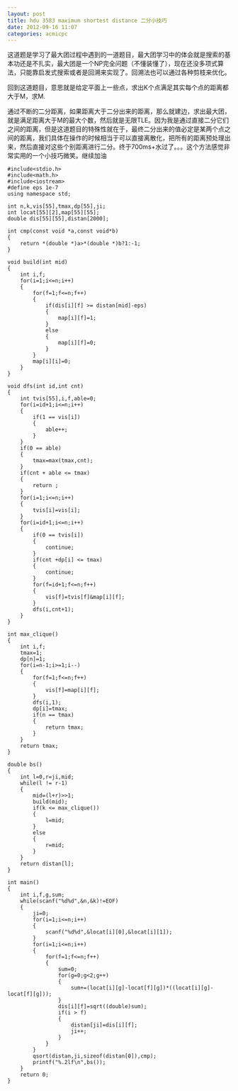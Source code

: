 ```yaml
---
layout: post
title: hdu 3583 maximum shortest distance 二分小技巧
date: 2012-09-16 11:07
categories: acmicpc
---
```


这道题是学习了最大团过程中遇到的一道题目，最大团学习中的体会就是搜索的基本功还是不扎实，最大团是一个NP完全问题（不懂装懂了），现在还没多项式算法，只能靠启发式搜索或者是回溯来实现了。回溯法也可以通过各种剪枝来优化。

回到这道题目，意思就是给定平面上一些点，求出K个点满足其实每个点的距离都大于M，求M.

通过不断的二分距离，如果距离大于二分出来的距离，那么就建边，求出最大团，就是满足距离大于M的最大个数，然后就是无限TLE。因为我是通过直接二分它们之间的距离，但是这道题目的特殊性就在于，最终二分出来的值必定是某两个点之间的距离，我们具体在操作的时候相当于可以直接离散化，把所有的距离预处理出来，然后直接对这些个别距离进行二分。终于700ms+水过了。。。这个方法感觉非常实用的一个小技巧微笑。继续加油

    #include<stdio.h>  
    #include<math.h>  
    #include<iostream>  
    #define eps 1e-7  
    using namespace std;  
      
    int n,k,vis[55],tmax,dp[55],ji;  
    int locat[55][2],map[55][55];  
    double dis[55][55],distan[2000];  
      
    int cmp(const void *a,const void*b)  
    {  
        return *(double *)a>*(double *)b?1:-1;  
    }  
      
    void build(int mid)  
    {  
        int i,f;  
        for(i=1;i<=n;i++)  
        {  
            for(f=1;f<=n;f++)  
            {  
                if(dis[i][f] >= distan[mid]-eps)  
                {  
                    map[i][f]=1;  
                }  
                else  
                {  
                    map[i][f]=0;  
                }  
            }  
            map[i][i]=0;  
        }  
    }  
      
    void dfs(int id,int cnt)  
    {  
        int tvis[55],i,f,able=0;  
        for(i=id+1;i<=n;i++)  
        {  
            if(1 == vis[i])  
            {  
                able++;  
            }      
        }  
        if(0 == able)  
        {  
            tmax=max(tmax,cnt);  
        }      
        if(cnt + able <= tmax)  
        {  
            return ;  
        }  
        for(i=1;i<=n;i++)  
        {  
            tvis[i]=vis[i];  
        }  
        for(i=id+1;i<=n;i++)  
        {  
            if(0 == tvis[i])  
            {  
                continue;      
            }  
            if(cnt +dp[i] <= tmax)  
            {  
                continue;      
            }  
            for(f=id+1;f<=n;f++)  
            {  
                vis[f]=tvis[f]&map[i][f];  
            }  
            dfs(i,cnt+1);  
        }  
    }  
      
    int max_clique()  
    {  
        int i,f;  
        tmax=1;  
        dp[n]=1;  
        for(i=n-1;i>=1;i--)  
        {  
            for(f=1;f<=n;f++)  
            {  
                vis[f]=map[i][f];  
            }      
            dfs(i,1);  
            dp[i]=tmax;  
            if(n == tmax)  
            {  
                return tmax;  
            }  
        }  
        return tmax;  
    }  
      
    double bs()  
    {  
        int l=0,r=ji,mid;  
        while(l != r-1)  
        {  
            mid=(l+r)>>1;      
            build(mid);          
            if(k <= max_clique())  
            {  
                l=mid;  
            }  
            else  
            {  
                r=mid;  
            }  
        }   
        return distan[l];  
    }  
      
    int main()  
    {  
        int i,f,g,sum;  
        while(scanf("%d%d",&n,&k)!=EOF)  
        {  
            ji=0;  
            for(i=1;i<=n;i++)  
            {  
                scanf("%d%d",&locat[i][0],&locat[i][1]);  
            }  
            for(i=1;i<=n;i++)  
            {  
                for(f=1;f<=n;f++)  
                {  
                    sum=0;  
                    for(g=0;g<2;g++)  
                    {  
                        sum+=(locat[i][g]-locat[f][g])*((locat[i][g]-locat[f][g]));  
                    }  
                    dis[i][f]=sqrt((double)sum);  
                    if(i > f)  
                    {  
                        distan[ji]=dis[i][f];  
                        ji++;  
                    }  
                }  
            }  
            qsort(distan,ji,sizeof(distan[0]),cmp);          
            printf("%.2lf\n",bs());  
        }  
        return 0;  
    }  